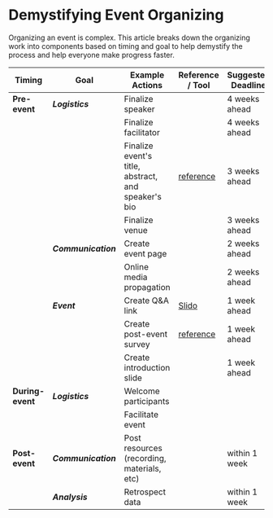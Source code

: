 # Demystifying Event Organizing

Organizing an event is complex. This article breaks down the organizing work into components based on timing and goal to help demystify the process and help everyone make progress faster. 


| Timing        | Goal | Example Actions | Reference / Tool | Suggested Deadline | 
|----           | ---  | ------- | --- | --- |
|  **Pre-event**     | *__Logistics__* | Finalize speaker |  | 4 weeks ahead | 
|               |           | Finalize facilitator |  | 4 weeks ahead |
|               |           | Finalize event's title, abstract, and speaker's bio |  [reference](https://docs.google.com/forms/d/e/1FAIpQLSdoOkpzxAl37VTfFIDzUtnIymbt2THEyKpbSgfQ1AsZmaE5TQ/viewform)  | 3 weeks ahead |
|               |           | Finalize venue |  | 3 weeks ahead |
|               | *__Communication__* |  Create event page  |   |  2 weeks ahead  |
|               |               |  Online media propagation  |   | 2 weeks ahead |
|               | *__Event__* | Create Q&A link | [Slido](https://www.sli.do/) | 1 week ahead |
|               |              | Create post-event survey  | [reference](https://docs.google.com/forms/d/e/1FAIpQLSeccGKDejlXhJsessNQ40jbyCNP6uXGAAnK5xY24h1VuG_Jmw/viewform) | 1 week ahead |
|               |               | Create introduction slide |  | 1 week ahead |
| **During-event**  | *__Logistics__* | Welcome participants |  |  |
|               |  | Facilitate event |  |  |
| **Post-event**    |  *__Communication__* | Post resources (recording, materials, etc) |  | within 1 week |
|                   | *__Analysis__* | Retrospect data |  | within 1 week |
